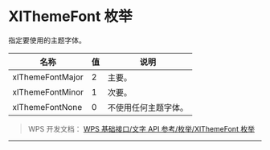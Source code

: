 # XlThemeFont 枚举

指定要使用的主题字体。

| 名称             | 值  | 说明                 |
|------------------|-----|----------------------|
| xlThemeFontMajor | 2   | 主要。               |
| xlThemeFontMinor | 1   | 次要。               |
| xlThemeFontNone  | 0   | 不使用任何主题字体。 |

> WPS 开发文档： [WPS 基础接口/文字 API 参考/枚举/XlThemeFont 枚举](https://qn.cache.wpscdn.cn/encs/doc/office_v19/topics/WPS%20%E5%9F%BA%E7%A1%80%E6%8E%A5%E5%8F%A3/%E6%96%87%E5%AD%97%20API%20%E5%8F%82%E8%80%83/%E6%9E%9A%E4%B8%BE/XlThemeFont%20%E6%9E%9A%E4%B8%BE.html)

------------------------------------------------------------------------
